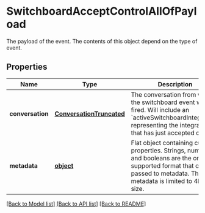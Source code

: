 # SwitchboardAcceptControlAllOfPayload

The payload of the event. The contents of this object depend on the type of event.
## Properties
Name | Type | Description | Notes
------------ | ------------- | ------------- | -------------
**conversation** | [**ConversationTruncated**](ConversationTruncated.md) | The conversation from which the switchboard event was fired. Will include an &#x60;activeSwitchboardIntegration&#x60; representing the integration that has just accepted control. | [optional] 
**metadata** | [**object**](.md) | Flat object containing custom properties. Strings, numbers and booleans  are the only supported format that can be passed to metadata. The metadata is limited to 4KB in size.  | [optional] 

[[Back to Model list]](../README.md#documentation-for-models) [[Back to API list]](../README.md#documentation-for-api-endpoints) [[Back to README]](../README.md)


